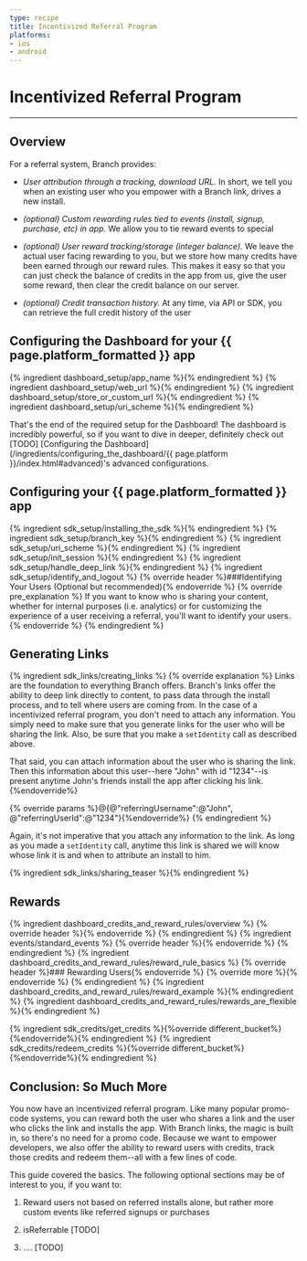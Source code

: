 ```yaml
---
type: recipe
title: Incentivized Referral Program
platforms:
- ios
- android
---
```


# Incentivized Referral Program

------

## Overview

For a referral system, Branch provides:

- _User attribution through a tracking, download URL._ In short, we tell you when an existing user who you empower with a Branch link, drives a new install.

- _(optional) Custom rewarding rules tied to events (install, signup, purchase, etc) in app._ We allow you to tie reward events to special

- _(optional) User reward tracking/storage (integer balance)._ We leave the actual user facing rewarding to you, but we store how many credits have been earned through our reward rules. This makes it easy so that you can just check the balance of credits in the app from us, give the user some reward, then clear the credit balance on our server.

- _(optional) Credit transaction history._ At any time, via API or SDK, you can retrieve the full credit history of the user



## Configuring the Dashboard for your {{ page.platform_formatted }} app
{% ingredient dashboard_setup/app_name %}{% endingredient %}
{% ingredient dashboard_setup/web_url %}{% endingredient %}
{% ingredient dashboard_setup/store_or_custom_url %}{% endingredient %}
{% ingredient dashboard_setup/uri_scheme %}{% endingredient %}

That's the end of the required setup for the Dashboard! The dashboard is incredibly powerful, so if you want to dive in deeper, definitely check out [TODO] [Configuring the Dashboard](/ingredients/configuring_the_dashboard/{{ page.platform }}/index.html#advanced)'s advanced configurations.
<!--- /Configuring the Dashboard-->


## Configuring your {{ page.platform_formatted }} app
{% ingredient sdk_setup/installing_the_sdk %}{% endingredient %}
{% ingredient sdk_setup/branch_key %}{% endingredient %}
{% ingredient sdk_setup/uri_scheme %}{% endingredient %}
{% ingredient sdk_setup/init_session %}{% endingredient %}
{% ingredient sdk_setup/handle_deep_link %}{% endingredient %}
{% ingredient sdk_setup/identify_and_logout %}
  {% override header %}###Identifying Your Users (Optional but recommended){% endoverride %}
  {% override pre_explanation %}
  If you want to know who is sharing your content, whether for internal purposes (i.e. analytics) or for customizing the experience of a user receiving a referral, you'll want to identify your users.
  {% endoverride %}
{% endingredient %}
<!--- /Configuring the Client-->


## Generating Links

{% ingredient sdk_links/creating_links %}
  {% override explanation %}
  Links are the foundation to everything Branch offers. Branch's links offer the ability to deep link directly to content, to pass data through the install process, and to tell where users are coming from. In the case of a incentivized referral program, you don't need to attach any information. You simply need to make sure that you generate links for the user who will be sharing the link. Also, be sure that you make a `setIdentity` call as described above.

  That said, you can attach information about the user who is sharing the link. Then this information about this user--here "John" with id "1234"--is present anytime John's friends install the app after clicking his link.
  {%endoverride%}

  {% override params %}@{@"referringUsername":@"John", @"referringUserId":@"1234"}{%endoverride%}
{% endingredient %}

Again, it's not imperative that you attach any information to the link. As long as you made a `setIdentity` call, anytime this link is shared we will know whose link it is and when to attribute an install to him.

{% ingredient sdk_links/sharing_teaser %}{% endingredient %}
<!--- /Generating Links-->


## Rewards
{% ingredient dashboard_credits_and_reward_rules/overview %}
	{% override header %}{% endoverride %}
{% endingredient %}
{% ingredient events/standard_events %}
	{% override header %}{% endoverride %}
{% endingredient %}
{% ingredient dashboard_credits_and_reward_rules/reward_rule_basics %}
	{% override header %}### Rewarding Users{% endoverride %}
	{% override more %}{% endoverride %}
{% endingredient %}
{% ingredient dashboard_credits_and_reward_rules/reward_example %}{% endingredient %}
{% ingredient dashboard_credits_and_reward_rules/rewards_are_flexible %}{% endingredient %}

{% ingredient sdk_credits/get_credits %}{%override different_bucket%}{%endoverride%}{% endingredient %}
{% ingredient sdk_credits/redeem_credits %}{%override different_bucket%}{%endoverride%}{% endingredient %}
<!--- /Incentives: Tracking and Rewarding-->


## Conclusion: So Much More

You now have an incentivized referral program. Like many popular promo-code systems, you can reward both the user who shares a link and the user who clicks the link and installs the app. With Branch links, the magic is built in, so there's no need for a promo code. Because we want to empower developers, we also offer the ability to reward users with credits, track those credits and redeem them--all with a few lines of code.

This guide covered the basics. The following optional sections may be of interest to you, if you want to:

1. Reward users not based on referred installs alone, but rather more custom events like referred signups or purchases

2. isReferrable [TODO]

3. .... [TODO]